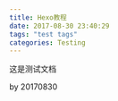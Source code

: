 ```yaml
---
title: Hexo教程
date: 2017-08-30 23:40:29
tags: "test tags"
categories: Testing
---
```


这是测试文档

by 20170830